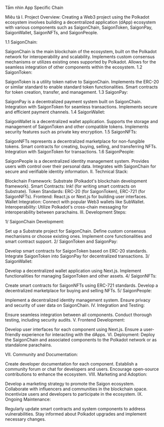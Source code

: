 Tầm nhìn
App Specific Chain

Miêu tả
I. Project Overview: Creating a Web3 project using the Polkadot ecosystem involves building a decentralized application (dApp) ecosystem with various components such as SaigonChain, SaigonToken, SaigonPay, SaigonWallet, SaigonNFTs, and SaigonPeople.

1.1 SaigonChain:

SaigonChain is the main blockchain of the ecosystem, built on the Polkadot network for interoperability and scalability.
Implements custom consensus mechanisms or utilizes existing ones supported by Polkadot.
Allows for the seamless integration of other components within the ecosystem.
1.2 SaigonToken:

SaigonToken is a utility token native to SaigonChain.
Implements the ERC-20 or similar standard to enable standard token functionalities.
Smart contracts for token creation, transfer, and management.
1.3 SaigonPay:

SaigonPay is a decentralized payment system built on SaigonChain.
Integration with SaigonToken for seamless transactions.
Implements secure and efficient payment channels.
1.4 SaigonWallet:

SaigonWallet is a decentralized wallet application.
Supports the storage and management of SaigonToken and other compatible tokens.
Implements security features such as private key encryption.
1.5 SaigonNFTs:

SaigonNFTs represents a decentralized marketplace for non-fungible tokens.
Smart contracts for creating, buying, selling, and transferring NFTs.
Integration with SaigonToken for transactions.
1.6 SaigonPeople:

SaigonPeople is a decentralized identity management system.
Provides users with control over their personal data.
Integrates with SaigonChain for secure and verifiable identity information.
II. Technical Stack:

Blockchain Framework: Substrate (Polkadot's blockchain development framework).
Smart Contracts: Ink! (for writing smart contracts on Substrate).
Token Standards: ERC-20 (for SaigonToken), ERC-721 (for SaigonNFTs).
Frontend: React.js or Next.js for building user interfaces.
Wallet Integration: Connect with popular Web3 wallets like SubWallet.
Interoperability: Utilize Polkadot's cross-chain messaging for interoperability between parachains.
III. Development Steps:

1/ SaigonChain Development:

Set up a Substrate project for SaigonChain.
Define custom consensus mechanisms or choose existing ones.
Implement core functionalities and smart contract support.
2/ SaigonToken and SaigonPay:

Develop smart contracts for SaigonToken based on ERC-20 standards.
Integrate SaigonToken into SaigonPay for decentralized transactions.
3/ SaigonWallet:

Develop a decentralized wallet application using Next.js.
Implement functionalities for managing SaigonToken and other assets.
4/ SaigonNFTs:

Create smart contracts for SaigonNFTs using ERC-721 standards.
Develop a decentralized marketplace for buying and selling NFTs.
5/ SaigonPeople:

Implement a decentralized identity management system.
Ensure privacy and security of user data on SaigonChain.
IV. Integration and Testing:

Ensure seamless integration between all components.
Conduct thorough testing, including security audits.
V. Frontend Development:

Develop user interfaces for each component using Next.js.
Ensure a user-friendly experience for interacting with the dApps.
VI. Deployment: Deploy the SaigonChain and associated components to the Polkadot network or as standalone parachains.

VII. Community and Documentation:

Create developer documentation for each component.
Establish a community forum or chat for developers and users.
Encourage open-source contributions to enhance the ecosystem.
VIII. Marketing and Adoption:

Develop a marketing strategy to promote the Saigon ecosystem.
Collaborate with influencers and communities in the blockchain space.
Incentivize users and developers to participate in the ecosystem.
IX. Ongoing Maintenance:

Regularly update smart contracts and system components to address vulnerabilities.
Stay informed about Polkadot upgrades and implement necessary changes.
